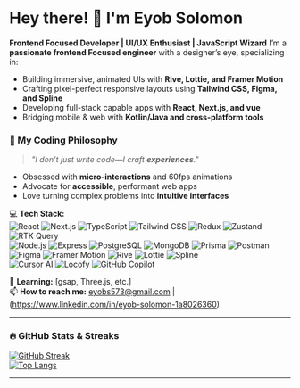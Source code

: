 # Hey there! 👋 I'm Eyob Solomon
 
**Frontend Focused Developer | UI/UX Enthusiast | JavaScript Wizard** 
I’m a **passionate frontend Focused engineer** with a designer’s eye, specializing in:  
- Building immersive, animated UIs with **Rive, Lottie, and Framer Motion**  
- Crafting pixel-perfect responsive layouts using **Tailwind CSS, Figma, and Spline**  
- Developing full-stack capable apps with **React, Next.js, and vue**  
- Bridging mobile & web with **Kotlin/Java and cross-platform tools**  

### 🎯 My Coding Philosophy  
> *"I don’t just write code—I craft **experiences**."*  
- Obsessed with **micro-interactions** and 60fps animations  
- Advocate for **accessible**, performant web apps  
- Love turning complex problems into **intuitive interfaces** 

💻 **Tech Stack:**  
![React](https://img.shields.io/badge/-React-61DAFB?logo=react&logoColor=black) 
![Next.js](https://img.shields.io/badge/-Next.js-000000?logo=next.js&logoColor=white) 
![TypeScript](https://img.shields.io/badge/-TypeScript-3178C6?logo=typescript&logoColor=white) 
![Tailwind CSS](https://img.shields.io/badge/-Tailwind_CSS-06B6D4?logo=tailwind-css&logoColor=white) 
![Redux](https://img.shields.io/badge/-Redux-764ABC?logo=redux&logoColor=white) 
![Zustand](https://img.shields.io/badge/-Zustand-000?logo=zustand&logoColor=white) 
![RTK Query](https://img.shields.io/badge/-RTK_Query-764ABC?logo=redux&logoColor=white)   
![Node.js](https://img.shields.io/badge/-Node.js-339933?logo=node.js&logoColor=white) 
![Express](https://img.shields.io/badge/-Express-000000?logo=express&logoColor=white) 
![PostgreSQL](https://img.shields.io/badge/-PostgreSQL-4169E1?logo=postgresql&logoColor=white) 
![MongoDB](https://img.shields.io/badge/-MongoDB-47A248?logo=mongodb&logoColor=white) 
![Prisma](https://img.shields.io/badge/-Prisma-2D3748?logo=prisma&logoColor=white) 
![Postman](https://img.shields.io/badge/-Postman-FF6C37?logo=postman&logoColor=white)  
![Figma](https://img.shields.io/badge/-Figma-F24E1E?logo=figma&logoColor=white) 
![Framer Motion](https://img.shields.io/badge/-Framer_Motion-0055FF?logo=framer&logoColor=white) 
![Rive](https://img.shields.io/badge/-Rive-FF7C4D?logo=rive&logoColor=white) 
![Lottie](https://img.shields.io/badge/-Lottie-31D8FF?logo=airbnb&logoColor=white) 
![Spline](https://img.shields.io/badge/-Spline-6CCEF5?logo=spline&logoColor=white)  
![Cursor AI](https://img.shields.io/badge/-Cursor_AI-000?logo=cursor&logoColor=white) 
![Locofy](https://img.shields.io/badge/-Locofy-FF6C37?logo=locofy&logoColor=white) 
![GitHub Copilot](https://img.shields.io/badge/-GitHub_Copilot-000?logo=githubcopilot&logoColor=white)
 
🌱 **Learning:** [gsap, Three.js, etc.]  
📫 **How to reach me:** eyobs573@gmail.com | (https://www.linkedin.com/in/eyob-solomon-1a8026360)  

---

### **🔥 GitHub Stats & Streaks**
[![GitHub Streak](https://streak-stats.demolab.com?user=eyob231&theme=radical&hide_border=true)](https://git.io/streak-stats)  
[![Top Langs](https://github-readme-stats.vercel.app/api/top-langs/?username=eyob231&layout=compact&theme=radical&hide_border=true)](https://github.com/anuraghazra/github-readme-stats)  

---
 
